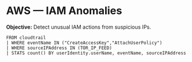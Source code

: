 # AWS — IAM Anomalies
**Objective:** Detect unusual IAM actions from suspicious IPs.

```esql
FROM cloudtrail
| WHERE eventName IN ("CreateAccessKey","AttachUserPolicy")
| WHERE sourceIPAddress IN (TOR_IP_FEED)
| STATS count() BY userIdentity.userName, eventName, sourceIPAddress
```
